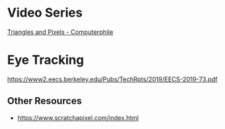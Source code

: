 # Video Series

[Triangles and Pixels - Computerphile](https://www.youtube.com/playlist?list=PLzH6n4zXuckrPkEUK5iMQrQyvj9Z6WCrm)

# Eye Tracking
https://www2.eecs.berkeley.edu/Pubs/TechRpts/2019/EECS-2019-73.pdf

## Other Resources
- https://www.scratchapixel.com/index.html

